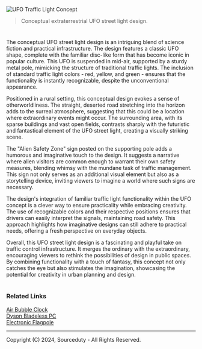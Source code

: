 ![UFO Traffic Light Concept](https://github.com/sourceduty/UFO_Traffic_Light/assets/123030236/d3f05cc6-6641-48eb-b345-ba3364b734df)

> Conceptual extraterrestrial UFO street light design.

#

The conceptual UFO street light design is an intriguing blend of science fiction and practical infrastructure. The design features a classic UFO shape, complete with the familiar disc-like form that has become iconic in popular culture. This UFO is suspended in mid-air, supported by a sturdy metal pole, mimicking the structure of traditional traffic lights. The inclusion of standard traffic light colors - red, yellow, and green - ensures that the functionality is instantly recognizable, despite the unconventional appearance.

Positioned in a rural setting, this conceptual design evokes a sense of otherworldliness. The straight, deserted road stretching into the horizon adds to the surreal atmosphere, suggesting that this could be a location where extraordinary events might occur. The surrounding area, with its sparse buildings and vast open fields, contrasts sharply with the futuristic and fantastical element of the UFO street light, creating a visually striking scene.

The "Alien Safety Zone" sign posted on the supporting pole adds a humorous and imaginative touch to the design. It suggests a narrative where alien visitors are common enough to warrant their own safety measures, blending whimsy with the mundane task of traffic management. This sign not only serves as an additional visual element but also as a storytelling device, inviting viewers to imagine a world where such signs are necessary.

The design's integration of familiar traffic light functionality within the UFO concept is a clever way to ensure practicality while embracing creativity. The use of recognizable colors and their respective positions ensures that drivers can easily interpret the signals, maintaining road safety. This approach highlights how imaginative designs can still adhere to practical needs, offering a fresh perspective on everyday objects.

Overall, this UFO street light design is a fascinating and playful take on traffic control infrastructure. It merges the ordinary with the extraordinary, encouraging viewers to rethink the possibilities of design in public spaces. By combining functionality with a touch of fantasy, this concept not only catches the eye but also stimulates the imagination, showcasing the potential for creativity in urban planning and design.

#
### Related Links

[Air Bubble Clock](https://github.com/sourceduty/Air_Bubble_Clock)
<br>
[Dyson Bladeless PC](https://github.com/sourceduty/Dyson_Bladeless_PC)
<br>
[Electronic Flagpole](https://github.com/sourceduty/Electronic_Flagpole)

***
Copyright (C) 2024, Sourceduty - All Rights Reserved.
